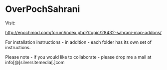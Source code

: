 OverPochSahrani
===============


Visit: 

http://epochmod.com/forum/index.php?/topic/28432-sahrani-map-addons/

For installation instructions - in addition - each folder has its own set of instructions.

Please note - if you would like to collaborate - please drop me a mail at info[@]silversitemedia[.]com
